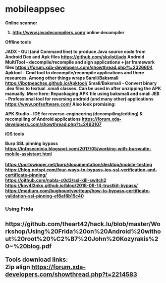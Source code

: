 # mobileappsec

<b>Online scanner <b>
1. http://www.javadecompilers.com/       online decompiler 



<b> Offline tools <b>

JADX - GUI (and Command line) to produce Java source code from Android Dex and Apk files https://github.com/skylot/jadx
Android MultiTool - decompile/recompile and sign applications + jar framework files https://forum.xda-developers.com/showthread.php?t=2326604
Apktool - Cmd tool to decompile/recompile applications and there resources. Among other things wraps Samli/Baksmali https://ibotpeaches.github.io/Apktool/
Smali/Baksmali - Convert binary .dex files to textual .smali classes. Can be used in after unzipping the APK manually. More here: Repackaging APK file using baksmali and smali
JEB - Professional tool for reversing android (and many other) applications https://www.pnfsoftware.com/
Also look promising:

APK Studio - IDE for reverse-engineering (decompiling/editing) & recompiling of Android applications https://forum.xda-developers.com/showthread.php?t=2493107



<b>iOS tools <b>

Burp SSL pinning bypass<br> 
https://infosecninja.blogspot.com/2017/05/working-with-burpsuite-mobile-assistant.html  
<br>
https://portswigger.net/burp/documentation/desktop/mobile-testing
<br>
https://blog.netspi.com/four-ways-to-bypass-ios-ssl-verification-and-certificate-pinning/
<br>
https://github.com/nabla-c0d3/ssl-kill-switch2
<br>
https://kov4l3nko.github.io/blog/2018-08-14-trustkit-bypass/
<br>
https://medium.com/bugbountywriteup/how-to-bypass-certificate-validation-ssl-pinning-ef8af8b15c40


<h3><b>Using Frida <b><h3>
 https://github.com/theart42/hack.lu/blob/master/Workshop/Using%20Frida%20on%20Android%20without%20root%20%C2%B7%20John%20Kozyrakis%20~%20blog.pdf
  
  


Tools download links: <br>
Zip align https://forum.xda-developers.com/showthread.php?t=2214583
